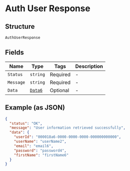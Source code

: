 
# Auth User Response

## Structure

`AuthUserResponse`

## Fields

| Name | Type | Tags | Description |
|  --- | --- | --- | --- |
| `Status` | `string` | Required | - |
| `Message` | `string` | Required | - |
| `Data` | [`Data6`](../../doc/models/data-6.md) | Optional | - |

## Example (as JSON)

```json
{
  "status": "OK",
  "message": "User information retrieved successfully",
  "data": {
    "userId": "000018a6-0000-0000-0000-000000000000",
    "userName": "userName2",
    "email": "email6",
    "password": "password4",
    "firstName": "firstName6"
  }
}
```

